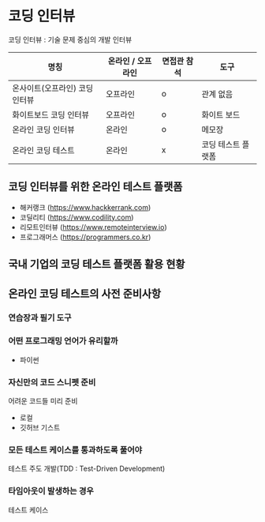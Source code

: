 # 코딩 인터뷰

코딩 인터뷰 : 기술 문제 중심의 개발 인터뷰

|명칭|온라인 / 오프라인|면접관 참석| 도구 |
|---|---|---|---|
|온사이트(오프라인) 코딩 인터뷰|오프라인|o|관계 없음|
|화이트보드 코딩 인터뷰|오프라인|o|화이트 보드|
|온라인 코딩 인터뷰|온라인|o|메모장|
|온라인 코딩 테스트|온라인|x|코딩 테스트 플랫폼|

## 코딩 인터뷰를 위한 온라인 테스트 플랫폼
- 해커랭크 (https://www.hackkerrank.com)
- 코딜리티 (https://www.codility.com)
- 리모트인터뷰 (https://www.remoteinterview.io)
- 프로그래머스 (https://programmers.co.kr)

## 국내 기업의 코딩 테스트 플랫폼 활용 현황

## 온라인 코딩 테스트의 사전 준비사항

### 연습장과 필기 도구

### 어떤 프로그래밍 언어가 유리할까
 - 파이썬

### 자신만의 코드 스니펫 준비
어려운 코드들 미리 준비
 - 로컬
 - 깃허브 기스트

### 모든 테스트 케이스를 통과하도록 풀어야
테스트 주도 개발(TDD : Test-Driven Development)

### 타임아웃이 발생하는 경우
테스트 케이스